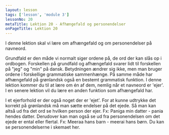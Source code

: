 ```yaml
---
layout: lesson
tags: ['lesson', 'module 3']
lessonNo: 20
metaTitle: Lektion 20 - Afhængefald og personendelser
onPageTitle: Lektion 20
---
```

I denne lektion skal vi lære om afhængefald og om personendelser på navneord.

Grundfald er den måde vi normalt siger ordene på, de ord der kan slås op i ordbogen. Forskellen på grundfald og afhængefald svarer lidt til forskellen på "jeg" og "min" på dansk. Betydningen ændrer sig ikke, men man bruger ordene i forskellige grammatiske sammenhænge. På samme måde har afhængefald på grønlandsk også en bestemt grammatisk funktion. I denne lektion kommer du til at lære om én af dem, nemlig når et navneord er 'ejer'. I en senere lektion vil du lære en anden funktion som afhængefald har. 

I et ejerforhold er der også noget der er 'ejet'. For at kunne udtrykke det korrekt på grønlandsk må man sætte endelser på det ejede. Så man kan altså ud fra det ord se hvilken person der ejer. Fx: Paniga min datter - pania hendes datter. Derudover kan man også se ud fra personendelsen om det ejede er ental eller flertal. Fx: Meeraa hans barn - meerai hans børn. Du kan se personendelserne i skemaet her.